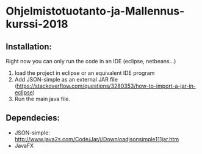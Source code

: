 # Ohjelmistotuotanto-ja-Mallennus-kurssi-2018

## Installation:
Right now you can only run the code in an IDE (eclipse, netbeans...)
1. load the project in eclipse or an equivalent IDE program
2. Add JSON-simple as an external JAR file (https://stackoverflow.com/questions/3280353/how-to-import-a-jar-in-eclipse)
3. Run the main java file.
## Dependecies:
* JSON-simple: http://www.java2s.com/Code/Jar/j/Downloadjsonsimple111jar.htm 
* JavaFX
